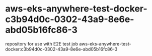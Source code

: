 # aws-eks-anywhere-test-docker-c3b94d0c-0302-43a9-8e6e-abd05b16fc86-3
repository for use with E2E test job aws-eks-anywhere-test-docker:c3b94d0c-0302-43a9-8e6e-abd05b16fc86-3
